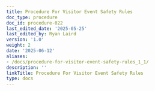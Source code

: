 ```yaml
---
title: Procedure For Visitor Event Safety Rules
doc_type: procedure
doc_id: procedure-022
last_edited_date: '2025-05-25'
last_edited_by: Ryan Laird
version: '1.0'
weight: 2
date: '2025-06-12'
aliases:
- /docs/procedure-for-visitor-event-safety-rules_1_1/
description: ''
linkTitle: Procedure For Visitor Event Safety Rules
type: docs
---
```


<!-- Unsupported block type: table_of_contents -->

<!-- Unsupported block type: unsupported -->

